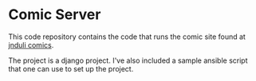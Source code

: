 # Comic Server

This code repository contains the code that runs the comic site found at
[jnduli comics](https://comics.jnduli.co.ke).

The project is a django project. I've also included a sample ansible
script that one can use to set up the project.

